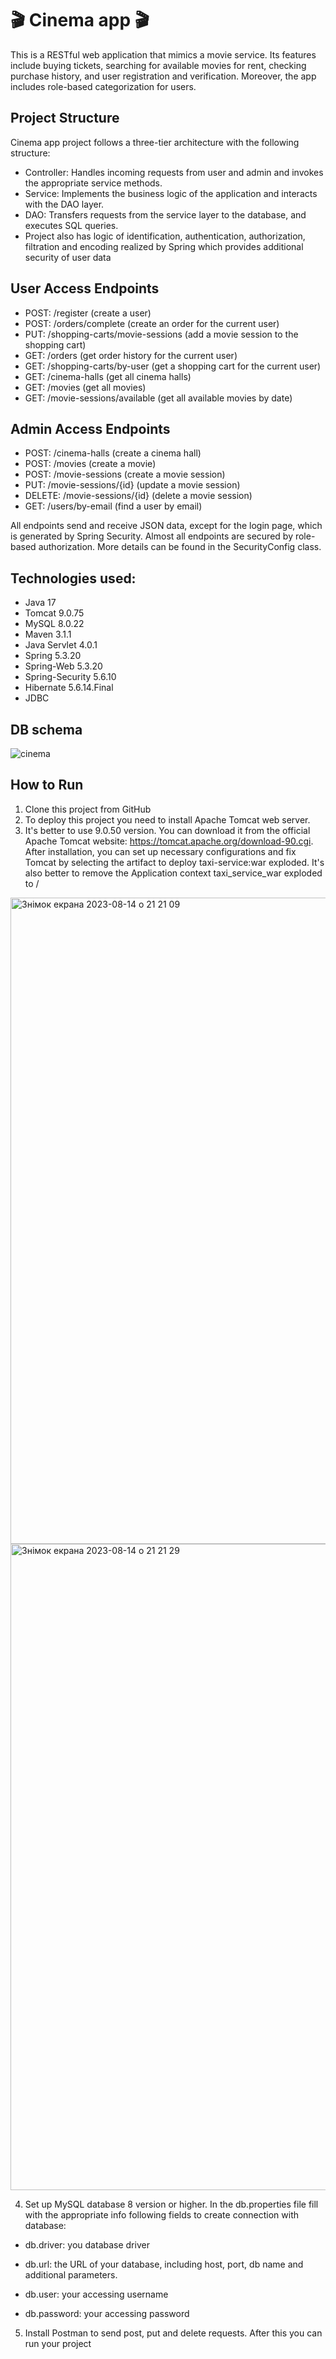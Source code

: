 # 🎬 Cinema app 🎬
This is a RESTful web application that mimics a movie service. Its features include buying tickets, searching for available movies for rent, checking purchase history, and user registration and verification. Moreover, the app includes role-based categorization for users.

## Project Structure
Cinema app project follows a three-tier architecture with the following structure:

* Controller: Handles incoming requests from user and admin and invokes the appropriate service methods.
* Service: Implements the business logic of the application and interacts with the DAO layer.
* DAO: Transfers requests from the service layer to the database, and executes SQL queries.
* Project also has logic of identification, authentication, authorization, filtration and encoding realized by Spring which provides additional security of user data
## User Access Endpoints
* POST: /register (create a user)
* POST: /orders/complete (create an order for the current user)
* PUT: /shopping-carts/movie-sessions (add a movie session to the shopping cart)
* GET: /orders (get order history for the current user)
* GET: /shopping-carts/by-user (get a shopping cart for the current user)
* GET: /cinema-halls (get all cinema halls)
* GET: /movies (get all movies)
* GET: /movie-sessions/available (get all available movies by date)
## Admin Access Endpoints
*   POST: /cinema-halls (create a cinema hall)
*   POST: /movies (create a movie)
*   POST: /movie-sessions (create a movie session)
*   PUT: /movie-sessions/{id} (update a movie session)
*   DELETE: /movie-sessions/{id} (delete a movie session)
*   GET: /users/by-email (find a user by email)

 All endpoints send and receive JSON data, except for the login page, which is generated by Spring Security. Almost all endpoints are secured by role-based authorization. More details can be found in the SecurityConfig class.

## Technologies used:
* Java 17
* Tomcat 9.0.75
* MySQL 8.0.22
* Maven 3.1.1
* Java Servlet 4.0.1
* Spring 5.3.20
* Spring-Web 5.3.20
* Spring-Security 5.6.10
* Hibernate 5.6.14.Final
* JDBC

## DB schema
![cinema](https://github.com/vika-trach/my-cinema-app/assets/122274162/92ad1dd0-d07c-44b7-bea6-a054441a6524)
## How to Run
1. Clone this project from GitHub
2. To deploy this project you need to install Apache Tomcat web server.
3. It's better to use 9.0.50 version. You can download it from the official Apache Tomcat website: https://tomcat.apache.org/download-90.cgi. After installation, you can set up necessary configurations and fix Tomcat by selecting the artifact to deploy taxi-service:war exploded. It's also better to remove the Application context taxi_service_war exploded to /
<img width="1034" alt="Знімок екрана 2023-08-14 о 21 21 09" src="https://github.com/vika-trach/my-cinema-app/assets/122274162/847f0bdb-16b7-4694-808c-668436579cf2">

<img width="1034" alt="Знімок екрана 2023-08-14 о 21 21 29" src="https://github.com/vika-trach/my-cinema-app/assets/122274162/5b939b69-da6e-4c69-8f8d-3031bedf755d">

4. Set up MySQL database 8 version or higher. In the db.properties file fill with the appropriate info following fields to create connection with database:
* db.driver: you database driver

* db.url: the URL of your database, including host, port, db name and additional parameters.

* db.user: your accessing username

* db.password: your accessing password

5. Install Postman to send post, put and delete requests. After this you can run your project

